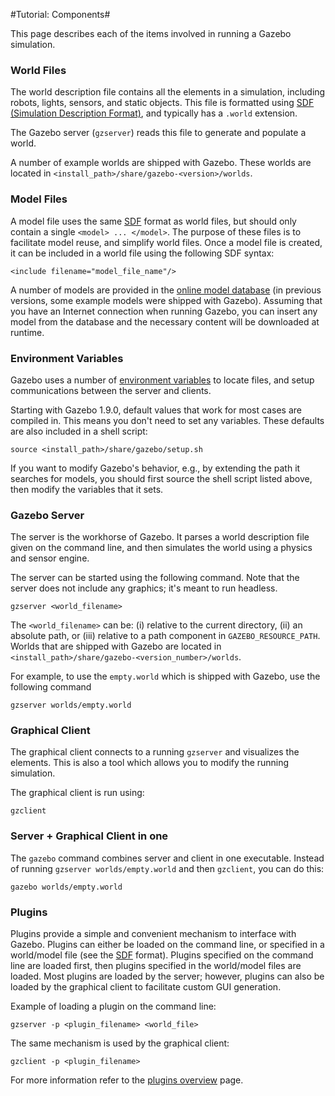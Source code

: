 #Tutorial: Components#

This page describes each of the items involved in running a Gazebo simulation.

### World Files ###

The world description file contains all the elements in a simulation, including robots, lights, sensors, and static objects. This file is formatted using [SDF (Simulation Description Format)](http://gazebosim.org/wiki/sdf_format), and typically has a `.world` extension.

The Gazebo server (`gzserver`) reads this file to generate and populate a world.

A number of example worlds are shipped with Gazebo. These worlds are located in `<install_path>/share/gazebo-<version>/worlds`.

### Model Files ###

A model file uses the same [SDF](http://gazebosim.org/wiki/sdf_format) format as world files, but should only contain a single `<model> ... </model>`. The purpose of these files is to facilitate model reuse, and simplify world files. Once a model file is created, it can be included in a world file using the following SDF syntax:

~~~
<include filename="model_file_name"/>
~~~

A number of models are provided in the [online model database](http://gazebosim.org/user_guide/started__models__database.html) (in previous versions, some example models were shipped with Gazebo).  Assuming that you have an Internet connection when running Gazebo, you can insert any model from the database and the necessary content will be downloaded at runtime.

### Environment Variables ###

Gazebo uses a number of [environment variables](http://gazebosim.org/user_guide/started__components__env.html) to locate files, and setup communications between the server and clients.

Starting with Gazebo 1.9.0, default values that work for most cases are compiled in. This means you don't need to set any variables.  These defaults are also included in a shell script:

~~~
source <install_path>/share/gazebo/setup.sh
~~~

If you want to modify Gazebo's behavior, e.g., by extending the path it searches for models, you should first source the shell script listed above, then modify the variables that it sets.
 
### Gazebo Server ###
 
The server is the workhorse of Gazebo. It parses a world description file given on the command line, and then simulates the world using a physics and sensor engine. 
 
The server can be started using the following command.  Note that the server does not include any graphics; it's meant to run headless.

~~~ 
gzserver <world_filename>
~~~
 
The `<world_filename>` can be: (i) relative to the current directory, (ii) an absolute path, or (iii) relative to a path component in `GAZEBO_RESOURCE_PATH`. Worlds that are shipped with Gazebo are located in `<install_path>/share/gazebo-<version_number>/worlds`.

For example, to use the `empty.world` which is shipped with Gazebo, use the following command 

~~~
gzserver worlds/empty.world
~~~

### Graphical Client ###

The graphical client connects to a running `gzserver` and visualizes the elements. This is also a tool which allows you to modify the running simulation.

The graphical client is run using:

~~~
gzclient
~~~

### Server + Graphical Client in one ###

The `gazebo` command combines server and client in one executable.  Instead of running `gzserver worlds/empty.world` and then `gzclient`, you can do this:

~~~
gazebo worlds/empty.world
~~~

### Plugins ###

Plugins provide a simple and convenient mechanism to interface with Gazebo. Plugins can either be loaded on the command line, or specified in a world/model file (see the [SDF](http://gazebosim.org/wiki/sdf_format ) format). Plugins specified on the command line are loaded first, then plugins specified in the world/model files are loaded. Most plugins are loaded by the server; however, plugins can also be loaded by the graphical client to facilitate custom GUI generation.

Example of loading a plugin on the command line:

~~~
gzserver -p <plugin_filename> <world_file>
~~~

The same mechanism is used by the graphical client:

~~~
gzclient -p <plugin_filename>
~~~

For more information refer to the [plugins overview](http://gazebosim.org/wiki/tutorials/1.5/plugins/overview) page.

